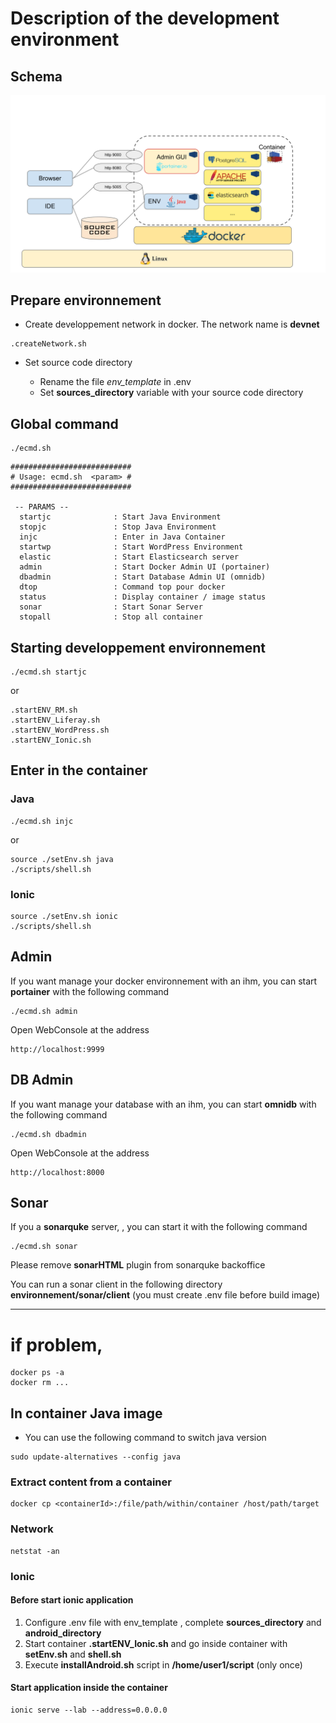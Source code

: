 # Description of the development environment

## Schema 

![Description of the development environment](./resources/Archi_Environnement_DEV.svg)


## Prepare environnement 

- Create developpement network in docker. The network name is **devnet**

```
.createNetwork.sh
```

- Set source code directory

  + Rename the file *env_template* in .env
  + Set **sources_directory** variable with your source code directory

## Global command 

```
./ecmd.sh
```
 
``` 
###########################
# Usage: ecmd.sh  <param> #
###########################
 
 -- PARAMS -- 
  startjc              : Start Java Environment
  stopjc               : Stop Java Environment
  injc                 : Enter in Java Container
  startwp              : Start WordPress Environment
  elastic              : Start Elasticsearch server
  admin                : Start Docker Admin UI (portainer)
  dbadmin              : Start Database Admin UI (omnidb)
  dtop                 : Command top pour docker
  status               : Display container / image status
  sonar                : Start Sonar Server
  stopall              : Stop all container
```


## Starting developpement environnement

```
./ecmd.sh startjc
```
or
```
.startENV_RM.sh
.startENV_Liferay.sh
.startENV_WordPress.sh
.startENV_Ionic.sh
```

## Enter in the container

### Java 

```
./ecmd.sh injc
```

or


```
source ./setEnv.sh java
./scripts/shell.sh
```

### Ionic 

```
source ./setEnv.sh ionic
./scripts/shell.sh
```

## Admin

If you want manage your docker environnement with an ihm, you can start **portainer** with the following command

```
./ecmd.sh admin
```

Open WebConsole at the address
```
http://localhost:9999
```

## DB Admin

If you want manage your database with an ihm, you can start **omnidb** with the following command

```
./ecmd.sh dbadmin
```

Open WebConsole at the address
```
http://localhost:8000
```

## Sonar

If you a **sonarquke** server, , you can start it with the following command

```
./ecmd.sh sonar
```

Please remove **sonarHTML** plugin from sonarquke backoffice

You can run a sonar client in the following directory **environnement/sonar/client**
(you must create .env file before build image)

---
# if problem,

```
docker ps -a
docker rm ...
```

## In container Java image
- You can use the following command to switch java version
```
sudo update-alternatives --config java
```


### Extract content from a container
```
docker cp <containerId>:/file/path/within/container /host/path/target
```


### Network
```
netstat -an
```


### Ionic

#### Before start ionic application

  1. Configure .env file with env_template , complete **sources_directory** and **android_directory**
  2. Start container **.startENV_Ionic.sh** and go inside container with **setEnv.sh** and **shell.sh** 
  3. Execute **installAndroid.sh** script in **/home/user1/script** (only once)

#### Start application inside the container

```
ionic serve --lab --address=0.0.0.0
```
